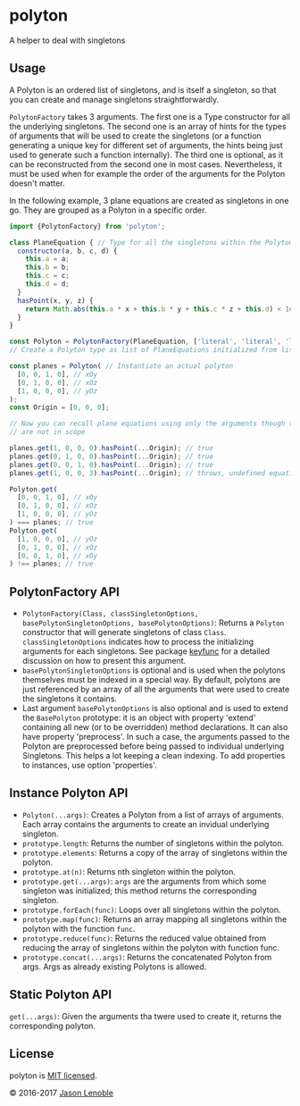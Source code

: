 # polyton
A helper to deal with singletons

## Usage

A Polyton is an ordered list of singletons, and is itself a singleton, so that you can create and manage singletons straightforwardly.

`PolytonFactory` takes 3 arguments. The first one is a Type constructor for all the underlying singletons. The second one is an array of hints for the types of arguments that will be used to create the singletons (or a function generating a unique key for different set of arguments, the hints being just used to generate such a function internally). The third one is optional, as it can be reconstructed from the second one in most cases. Nevertheless, it must be used when for example the order of the arguments for the Polyton doesn't matter.

In the following example, 3 plane equations are created as singletons in one go. They are grouped as a Polyton in a specific order.

```js
import {PolytonFactory} from 'polyton';

class PlaneEquation { // Type for all the singletons within the Polyton
  constructor(a, b, c, d) {
    this.a = a;
    this.b = b;
    this.c = c;
    this.d = d;
  }
  hasPoint(x, y, z) {
    return Math.abs(this.a * x + this.b * y + this.c * z + this.d) < 1e-10;
  }
}

const Polyton = PolytonFactory(PlaneEquation, ['literal', 'literal', 'literal', 'literal']);
// Create a Polyton type as list of PlaneEquations initialized from lists of literals

const planes = Polyton( // Instantiate an actual polyton
  [0, 0, 1, 0], // xOy
  [0, 1, 0, 0], // xOz
  [1, 0, 0, 0], // yOz
);
const Origin = [0, 0, 0];

// Now you can recall plane equations using only the arguments though they
// are not in scope

planes.get(1, 0, 0, 0).hasPoint(...Origin); // true
planes.get(0, 1, 0, 0).hasPoint(...Origin); // true
planes.get(0, 0, 1, 0).hasPoint(...Origin); // true
planes.get(1, 0, 0, 3).hasPoint(...Origin); // throws, undefined equation

Polyton.get(
  [0, 0, 1, 0], // xOy
  [0, 1, 0, 0], // xOz
  [1, 0, 0, 0], // yOz
) === planes; // true
Polyton.get(
  [1, 0, 0, 0], // yOz
  [0, 1, 0, 0], // xOz
  [0, 0, 1, 0], // xOy
) !== planes; // true
```

## PolytonFactory API

* `PolytonFactory(Class, classSingletonOptions, basePolytonSingletonOptions, basePolytonOptions)`: Returns a `Polyton` constructor that will generate singletons of class `Class`. `classSingletonOptions` indicates how to process the initializing arguments for each singletons. See package [keyfunc](https://www.npmjs.com/package/keyfunc) for a detailed discussion on how to present this argument.
* `basePolytonSingletonOptions` is optional and is used when the polytons themselves must be indexed in a special way. By default, polytons are just referenced by an array of all the arguments that were used to create the singletons it contains.
* Last argument `basePolytonOptions` is also optional and is used to extend the `BasePolyton` prototype: it is an object with property 'extend' containing all new (or to be overridden) method declarations. It can also have property 'preprocess'. In such a case, the arguments passed to the Polyton are preprocessed before being passed to individual underlying Singletons. This helps a lot keeping a clean indexing. To add properties to instances, use option 'properties'.

##  Instance Polyton API

* `Polyton(...args)`: Creates a Polyton from a list of arrays of arguments. Each array contains the arguments to create an invidual underlying singleton.
* `prototype.length`: Returns the number of singletons within the polyton.
* `prototype.elements`: Returns a copy of the array of singletons within the polyton.
* `prototype.at(n)`: Returns nth singleton within the polyton.
* `prototype.get(...args)`: `args` are the arguments from which some singleton was initialized; this method returns the corresponding singleton.
* `prototype.forEach(func)`: Loops over all singletons within the polyton.
* `prototype.map(func)`: Returns an array mapping all singletons within the polyton with the function `func`.
* `prototype.reduce(func)`: Returns the reduced value obtained from reducing the array of singletons within the polyton with function func.
* `prototype.concat(...args)`: Returns the concatenated Polyton from args. Args as already existing Polytons is allowed.

## Static Polyton API

`get(...args)`: Given the arguments tha twere used to create it, returns the corresponding polyton.

## License

polyton is [MIT licensed](./LICENSE).

© 2016-2017 [Jason Lenoble](mailto:jason.lenoble@gmail.com)
